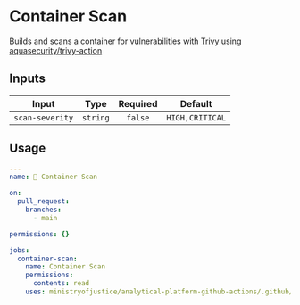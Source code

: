 # Container Scan

Builds and scans a container for vulnerabilities with [Trivy](https://github.com/aquasecurity/trivy) using [aquasecurity/trivy-action](https://github.com/aquasecurity/trivy-action)

## Inputs

|      Input      |   Type   | Required |     Default     |
| :-------------: | :------: | :------: | :-------------: |
| `scan-severity` | `string` | `false`  | `HIGH,CRITICAL` |

## Usage

```yaml
---
name: 🩻 Container Scan

on:
  pull_request:
    branches:
      - main

permissions: {}

jobs:
  container-scan:
    name: Container Scan
    permissions:
      contents: read
    uses: ministryofjustice/analytical-platform-github-actions/.github/workflows/reusable-container-scan.yml@main
```
